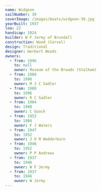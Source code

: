 ```yaml
---
name: Widgeon
sailNumber: 39
coverImage: /images/boats/widgeon-39.jpg
yearBuilt: 1937
loa: 22
handicap: 1024
builder: W F Jermy of Brundall
construction: Wood (Carvel)
design: Traditional
designer: Herbert Woods
owners:
  - from: 1996
    to: null
    owner: Museum of the Broads (Stalham)
  - from: 1988
    to: 1996
    owner: M J C Sadler
  - from: 1988
    to: 1996
    owner: R C Sadler
  - from: 1984
    to: 1988
    owner: C Gooch
  - from: 1952
    to: 1984
    owner: F J Waters
  - from: 1947
    to: 1952
    owner: J O M Wedderburn
  - from: 1946
    to: 1952
    owner: P P Andrews
  - from: 1937
    to: 1946
    owner: W F Jermy
  - from: 1937
    to: 1946
    owner: W Jermy
---
```

